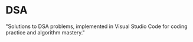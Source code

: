 # DSA
"Solutions to DSA problems, implemented in Visual Studio Code for coding practice and algorithm mastery."
